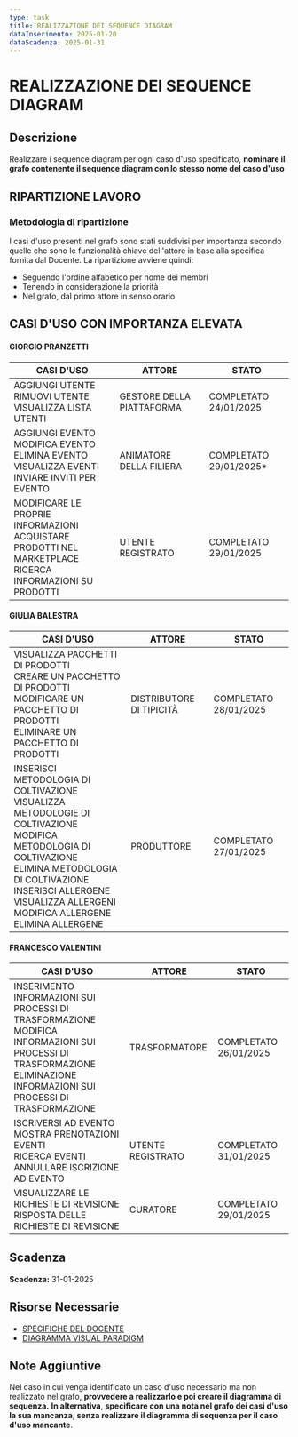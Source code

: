 ```yaml
---
type: task
title: REALIZZAZIONE DEI SEQUENCE DIAGRAM
dataInserimento: 2025-01-20
dataScadenza: 2025-01-31
---
```

# REALIZZAZIONE DEI SEQUENCE DIAGRAM
## Descrizione
Realizzare i sequence diagram per ogni caso d'uso specificato, **nominare il grafo contenente il sequence diagram con lo stesso nome del caso d'uso**


## RIPARTIZIONE LAVORO
### Metodologia di ripartizione
I casi d'uso presenti nel grafo sono stati suddivisi per importanza secondo quelle che sono le funzionalità chiave dell'attore in base alla specifica fornita dal Docente.
La ripartizione avviene quindi:
- Seguendo l'ordine alfabetico per nome dei membri
- Tenendo in considerazione la priorità
- Nel grafo, dal primo attore in senso orario

## CASI D'USO CON IMPORTANZA ELEVATA
#### GIORGIO PRANZETTI
| CASI D'USO                                                                                                                                                     | ATTORE                    | STATO                     |
| -------------------------------------------------------------------------------------------------------------------------------------------------------------- | ------------------------- | ------------------------- |
| AGGIUNGI UTENTE<br>RIMUOVI UTENTE<br>VISUALIZZA LISTA UTENTI                                                                                                   | GESTORE DELLA PIATTAFORMA | COMPLETATO 24/01/2025     |
| AGGIUNGI EVENTO<br>MODIFICA EVENTO<br>ELIMINA EVENTO<br>VISUALIZZA EVENTI<br>INVIARE INVITI PER EVENTO                                                         | ANIMATORE DELLA FILIERA   | COMPLETATO 29/01/2025*    |
| MODIFICARE LE PROPRIE INFORMAZIONI<br>ACQUISTARE PRODOTTI NEL MARKETPLACE<br>RICERCA INFORMAZIONI SU PRODOTTI                                                  | UTENTE REGISTRATO         | COMPLETATO 29/01/2025     |
#### GIULIA BALESTRA
| CASI D'USO                                                                                                                                       | ATTORE                   | STATO                     |
| ------------------------------------------------------------------------------------------------------------------------------------------------ | ------------------------ | ------------------------- |
| VISUALIZZA PACCHETTI DI PRODOTTI<br>CREARE UN PACCHETTO DI PRODOTTI<br>MODIFICARE UN PACCHETTO DI PRODOTTI<br>ELIMINARE UN PACCHETTO DI PRODOTTI | DISTRIBUTORE DI TIPICITÀ | COMPLETATO 28/01/2025 |
| INSERISCI METODOLOGIA DI COLTIVAZIONE<br>VISUALIZZA METODOLOGIE DI COLTIVAZIONE<br>MODIFICA METODOLOGIA DI COLTIVAZIONE<br>ELIMINA METODOLOGIA DI COLTIVAZIONE INSERISCI ALLERGENE<br>VISUALIZZA ALLERGENI<br>MODIFICA ALLERGENE<br>ELIMINA ALLERGENE                                                           | PRODUTTORE               | COMPLETATO 27/01/2025     |
#### FRANCESCO VALENTINI
| CASI D'USO                                                                                                                                                                                                              | ATTORE            | STATO                     |
| ----------------------------------------------------------------------------------------------------------------------------------------------------------------------------------------------------------------------- | ----------------- | ------------------------- |
| INSERIMENTO INFORMAZIONI SUI PROCESSI DI TRASFORMAZIONE<br>MODIFICA INFORMAZIONI SUI PROCESSI DI TRASFORMAZIONE<br>ELIMINAZIONE INFORMAZIONI SUI PROCESSI DI TRASFORMAZIONE                                             | TRASFORMATORE     | COMPLETATO 26/01/2025     |
| ISCRIVERSI AD EVENTO<br>MOSTRA PRENOTAZIONI EVENTI<br>RICERCA EVENTI<br>ANNULLARE ISCRIZIONE AD EVENTO                                                                                                                  | UTENTE REGISTRATO | COMPLETATO 31/01/2025     |
| VISUALIZZARE LE RICHIESTE DI REVISIONE<br>RISPOSTA DELLE RICHIESTE DI REVISIONE                                                                                                                                         | CURATORE          | COMPLETATO 29/01/2025     |

## Scadenza
**Scadenza:** 31-01-2025

## Risorse Necessarie
- [SPECIFICHE DEL DOCENTE](https://docs.google.com/document/d/1IXagE_L6TtFBPx2kVvV35wJbfZ9Ls8r0ThPXx25XXpE/edit?tab=t.0#heading=h.wpfo4ajj0vtq)
- [DIAGRAMMA VISUAL PARADIGM](https://github.com/FrancescoValentini/PROGETTO-IDS-2024-2025/blob/main/Modellazione/ITER1-vITA-Ingegneria-Del-Software.vpp)

## Note Aggiuntive
Nel caso in cui venga identificato un caso d'uso necessario ma non realizzato nel grafo, **provvedere a realizzarlo e poi creare il diagramma di sequenza.** **In alternativa**, **specificare con una nota nel grafo dei casi d'uso la sua mancanza, senza realizzare il diagramma di sequenza per il caso d'uso mancante**.